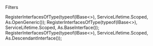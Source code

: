 Filters

RegisterInterfacesOfType(typeof(IBase<>), ServiceLifetime.Scoped, As.OpenGeneric());
RegisterInterfacesOfType(typeof(IBase<>), ServiceLifetime.Scoped, As.BaseInterface());
RegisterInterfacesOfType(typeof(IBase<>), ServiceLifetime.Scoped, As.DescendantInterface());
